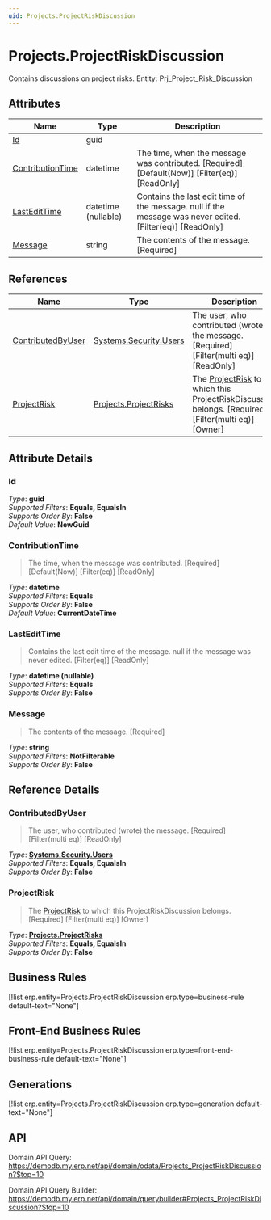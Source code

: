 ```yaml
---
uid: Projects.ProjectRiskDiscussion
---
```

# Projects.ProjectRiskDiscussion

Contains discussions on project risks. Entity: Prj_Project_Risk_Discussion

## Attributes

| Name | Type | Description |
| ---- | ---- | --- |
| [Id](Projects.ProjectRiskDiscussion.md#Id) | guid |  
| [ContributionTime](Projects.ProjectRiskDiscussion.md#ContributionTime) | datetime | The time, when the message was contributed. [Required] [Default(Now)] [Filter(eq)] [ReadOnly] 
| [LastEditTime](Projects.ProjectRiskDiscussion.md#LastEditTime) | datetime (nullable) | Contains the last edit time of the message. null if the message was never edited. [Filter(eq)] [ReadOnly] 
| [Message](Projects.ProjectRiskDiscussion.md#Message) | string | The contents of the message. [Required] 

## References

| Name | Type | Description |
| ---- | ---- | --- |
| [ContributedByUser](Projects.ProjectRiskDiscussion.md#ContributedByUser) | [Systems.Security.Users](Systems.Security.Users.md) | The user, who contributed (wrote) the message. [Required] [Filter(multi eq)] [ReadOnly] |
| [ProjectRisk](Projects.ProjectRiskDiscussion.md#ProjectRisk) | [Projects.ProjectRisks](Projects.ProjectRisks.md) | The [ProjectRisk](Projects.ProjectRiskDiscussion.md#ProjectRisk) to which this ProjectRiskDiscussion belongs. [Required] [Filter(multi eq)] [Owner] |


## Attribute Details

### Id

_Type_: **guid**  
_Supported Filters_: **Equals, EqualsIn**  
_Supports Order By_: **False**  
_Default Value_: **NewGuid**  

### ContributionTime

> The time, when the message was contributed. [Required] [Default(Now)] [Filter(eq)] [ReadOnly]

_Type_: **datetime**  
_Supported Filters_: **Equals**  
_Supports Order By_: **False**  
_Default Value_: **CurrentDateTime**  

### LastEditTime

> Contains the last edit time of the message. null if the message was never edited. [Filter(eq)] [ReadOnly]

_Type_: **datetime (nullable)**  
_Supported Filters_: **Equals**  
_Supports Order By_: **False**  

### Message

> The contents of the message. [Required]

_Type_: **string**  
_Supported Filters_: **NotFilterable**  
_Supports Order By_: **False**  


## Reference Details

### ContributedByUser

> The user, who contributed (wrote) the message. [Required] [Filter(multi eq)] [ReadOnly]

_Type_: **[Systems.Security.Users](Systems.Security.Users.md)**  
_Supported Filters_: **Equals, EqualsIn**  
_Supports Order By_: **False**  

### ProjectRisk

> The [ProjectRisk](Projects.ProjectRiskDiscussion.md#ProjectRisk) to which this ProjectRiskDiscussion belongs. [Required] [Filter(multi eq)] [Owner]

_Type_: **[Projects.ProjectRisks](Projects.ProjectRisks.md)**  
_Supported Filters_: **Equals, EqualsIn**  
_Supports Order By_: **False**  



## Business Rules

[!list erp.entity=Projects.ProjectRiskDiscussion erp.type=business-rule default-text="None"]

## Front-End Business Rules

[!list erp.entity=Projects.ProjectRiskDiscussion erp.type=front-end-business-rule default-text="None"]

## Generations

[!list erp.entity=Projects.ProjectRiskDiscussion erp.type=generation default-text="None"]

## API

Domain API Query:
<https://demodb.my.erp.net/api/domain/odata/Projects_ProjectRiskDiscussion?$top=10>

Domain API Query Builder:
<https://demodb.my.erp.net/api/domain/querybuilder#Projects_ProjectRiskDiscussion?$top=10>

